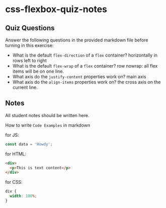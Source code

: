 # css-flexbox-quiz-notes

## Quiz Questions

Answer the following questions in the provided markdown file before turning in this exercise:

- What is the default `flex-direction` of a `flex` container?
  horizontally in rows left to right
- What is the default `flex-wrap` of a `flex` container?
  row nowrap: all flex items will be on one line.
- What axis do the `justify-content` properties work on?
  main axis
- What axis do the `align-items` properties work on?
  the cross axis on the current line.

## Notes

All student notes should be written here.

How to write `Code Examples` in markdown

for JS:

```javascript
const data = 'Howdy';
```

for HTML:

```html
<div>
  <p>This is text content</p>
</div>
```

for CSS:

```css
div {
  width: 100%;
}
```
